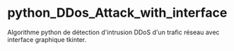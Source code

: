 # python_DDos_Attack_with_interface
Algorithme python de détection d'intrusion DDoS d'un trafic réseau avec interface graphique tkinter.
